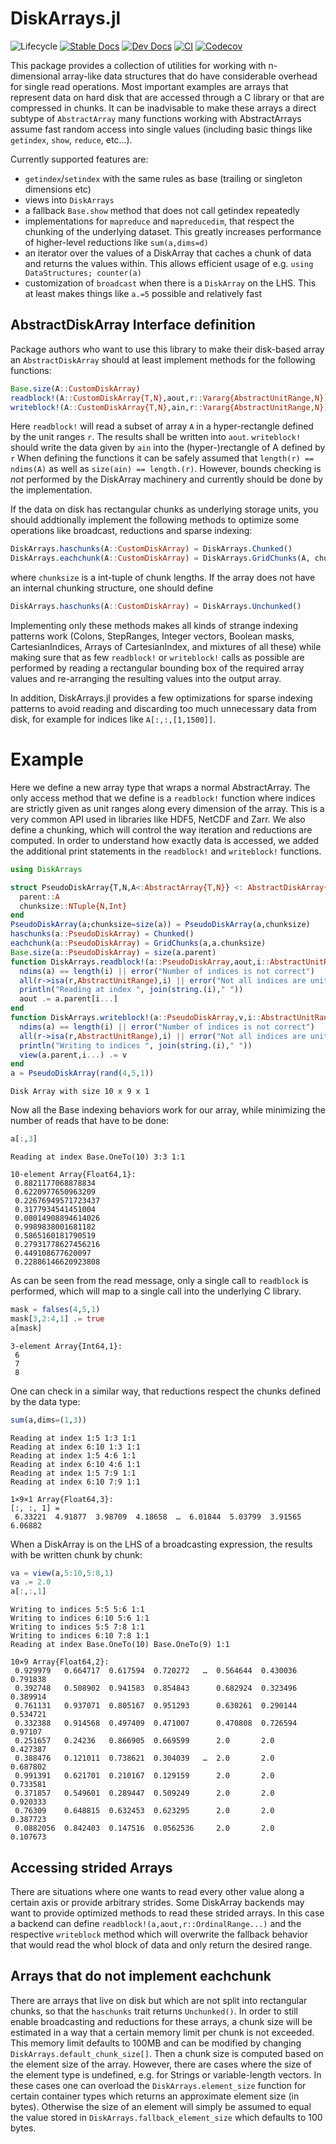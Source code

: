 # DiskArrays.jl

![Lifecycle](https://img.shields.io/badge/lifecycle-maturing-blue.svg)
[![Stable Docs](https://img.shields.io/badge/docs-stable-blue.svg)](https://meggart.github.io/DiskArrays.jl/stable)
[![Dev Docs](https://img.shields.io/badge/docs-dev-blue.svg)](https://meggart.github.io/DiskArrays.jl/dev)
[![CI](https://github.com/meggart/DiskArrays.jl/actions/workflows/ci.yml/badge.svg)](https://github.com/meggart/DiskArrays.jl/actions/workflows/ci.yml)
[![Codecov](https://codecov.io/gh/meggart/DiskArrays.jl/branch/main/graph/badge.svg)](https://codecov.io/gh/meggart/DiskArrays.jl/tree/main)

This package provides a collection of utilities for working with n-dimensional array-like data
structures that do have considerable overhead for single read operations. 
Most important examples are arrays that represent data on hard disk that are accessed through a C
library or that are compressed in chunks. 
It can be inadvisable to make these arrays a direct subtype of `AbstractArray` many functions working with AbstractArrays assume fast random access into single values (including basic things like `getindex`, `show`, `reduce`, etc...). 

Currently supported features are:

  - `getindex`/`setindex` with the same rules as base (trailing or singleton dimensions etc)
  - views into `DiskArrays`
  - a fallback `Base.show` method that does not call getindex repeatedly
  - implementations for `mapreduce` and `mapreducedim`, that respect the chunking of the underlying
  dataset. This greatly increases performance of higher-level reductions like `sum(a,dims=d)`
  - an iterator over the values of a DiskArray that caches a chunk of data and returns the values
  within. This allows efficient usage of e.g. `using DataStructures; counter(a)`
  - customization of `broadcast` when there is a `DiskArray` on the LHS. This at least makes things
  like `a.=5` possible and relatively fast


## AbstractDiskArray Interface definition

Package authors who want to use this library to make their disk-based array an `AbstractDiskArray` should at least
implement methods for the following functions:

````julia
Base.size(A::CustomDiskArray)
readblock!(A::CustomDiskArray{T,N},aout,r::Vararg{AbstractUnitRange,N})
writeblock!(A::CustomDiskArray{T,N},ain,r::Vararg{AbstractUnitRange,N})
```` 

Here `readblock!` will read a subset of array `A` in a hyper-rectangle defined by the unit ranges `r`. The results shall be written into `aout`. `writeblock!` should write the data given by `ain` into the (hyper-)rectangle of A defined by `r`
When defining the functions it can be safely assumed that `length(r) == ndims(A)` as well as `size(ain) == length.(r)`.
However, bounds checking is *not* performed by the DiskArray machinery and currently should be done by the implementation. 

If the data on disk has rectangular chunks as underlying storage units, you should addtionally implement the following
methods to optimize some operations like broadcast, reductions and sparse indexing:

````julia
DiskArrays.haschunks(A::CustomDiskArray) = DiskArrays.Chunked()
DiskArrays.eachchunk(A::CustomDiskArray) = DiskArrays.GridChunks(A, chunksize)
````

where `chunksize` is a int-tuple of chunk lengths. If the array does not have an internal chunking structure, one should
define

````julia
DiskArrays.haschunks(A::CustomDiskArray) = DiskArrays.Unchunked()
````

Implementing only these methods makes all kinds of strange indexing patterns work (Colons, StepRanges, Integer vectors,
Boolean masks, CartesianIndices, Arrays of CartesianIndex, and mixtures of all these) while making sure that as few
`readblock!` or `writeblock!` calls as possible are performed by reading a rectangular bounding box of the required
array values and re-arranging the resulting values into the output array. 

In addition, DiskArrays.jl provides a few optimizations for sparse indexing patterns to avoid reading and discarding 
too much unnecessary data from disk, for example for indices like `A[:,:,[1,1500]]`. 

# Example

Here we define a new array type that wraps a normal AbstractArray.
The only access method that we define is a
`readblock!` function where indices are strictly given as unit ranges along
every dimension of the array. This is a very common API used in libraries
like HDF5, NetCDF and Zarr. We also define a chunking, which will control
the way iteration and reductions are computed. In order to understand how exactly
data is accessed, we added the additional print statements in the `readblock!`
and `writeblock!` functions.


````julia
using DiskArrays

struct PseudoDiskArray{T,N,A<:AbstractArray{T,N}} <: AbstractDiskArray{T,N}
  parent::A
  chunksize::NTuple{N,Int}
end
PseudoDiskArray(a;chunksize=size(a)) = PseudoDiskArray(a,chunksize)
haschunks(a::PseudoDiskArray) = Chunked()
eachchunk(a::PseudoDiskArray) = GridChunks(a,a.chunksize)
Base.size(a::PseudoDiskArray) = size(a.parent)
function DiskArrays.readblock!(a::PseudoDiskArray,aout,i::AbstractUnitRange...)
  ndims(a) == length(i) || error("Number of indices is not correct")
  all(r->isa(r,AbstractUnitRange),i) || error("Not all indices are unit ranges")
  println("Reading at index ", join(string.(i)," "))
  aout .= a.parent[i...]
end
function DiskArrays.writeblock!(a::PseudoDiskArray,v,i::AbstractUnitRange...)
  ndims(a) == length(i) || error("Number of indices is not correct")
  all(r->isa(r,AbstractUnitRange),i) || error("Not all indices are unit ranges")
  println("Writing to indices ", join(string.(i)," "))
  view(a.parent,i...) .= v
end
a = PseudoDiskArray(rand(4,5,1))
````
````
Disk Array with size 10 x 9 x 1
````

Now all the Base indexing behaviors work for our array, while minimizing the
number of reads that have to be done:

````julia
a[:,3]
````
````
Reading at index Base.OneTo(10) 3:3 1:1

10-element Array{Float64,1}:
 0.8821177068878834
 0.6220977650963209
 0.22676949571723437
 0.3177934541451004
 0.08014908894614026
 0.9989838001681182
 0.5865160181790519
 0.27931778627456216
 0.449108677620097  
 0.22886146620923808
````

As can be seen from the read message, only a single call to `readblock` is performed,
which will map to a single call into the underlying C library.

````julia
mask = falses(4,5,1)
mask[3,2:4,1] .= true
a[mask]
````
````
3-element Array{Int64,1}:
 6
 7
 8
````

One can check in a similar way, that reductions respect the chunks defined by the data type:

````julia
sum(a,dims=(1,3))
````
````
Reading at index 1:5 1:3 1:1
Reading at index 6:10 1:3 1:1
Reading at index 1:5 4:6 1:1
Reading at index 6:10 4:6 1:1
Reading at index 1:5 7:9 1:1
Reading at index 6:10 7:9 1:1

1×9×1 Array{Float64,3}:
[:, :, 1] =
 6.33221  4.91877  3.98709  4.18658  …  6.01844  5.03799  3.91565  6.06882
 ````

When a DiskArray is on the LHS of a broadcasting expression, the results with be
written chunk by chunk:

````julia
va = view(a,5:10,5:8,1)
va .= 2.0
a[:,:,1]
````
````
Writing to indices 5:5 5:6 1:1
Writing to indices 6:10 5:6 1:1
Writing to indices 5:5 7:8 1:1
Writing to indices 6:10 7:8 1:1
Reading at index Base.OneTo(10) Base.OneTo(9) 1:1

10×9 Array{Float64,2}:
 0.929979   0.664717  0.617594  0.720272   …  0.564644  0.430036  0.791838
 0.392748   0.508902  0.941583  0.854843      0.682924  0.323496  0.389914
 0.761131   0.937071  0.805167  0.951293      0.630261  0.290144  0.534721
 0.332388   0.914568  0.497409  0.471007      0.470808  0.726594  0.97107
 0.251657   0.24236   0.866905  0.669599      2.0       2.0       0.427387
 0.388476   0.121011  0.738621  0.304039   …  2.0       2.0       0.687802
 0.991391   0.621701  0.210167  0.129159      2.0       2.0       0.733581
 0.371857   0.549601  0.289447  0.509249      2.0       2.0       0.920333
 0.76309    0.648815  0.632453  0.623295      2.0       2.0       0.387723
 0.0882056  0.842403  0.147516  0.0562536     2.0       2.0       0.107673
````

## Accessing strided Arrays

There are situations where one wants to read every other value along a certain axis or provide arbitrary strides. Some DiskArray backends may want to provide optimized methods to read these strided arrays. 
In this case a backend can define `readblock!(a,aout,r::OrdinalRange...)` and the respective `writeblock`
method which will overwrite the fallback behavior that would read the whol block of data and only return
the desired range.

## Arrays that do not implement eachchunk

There are arrays that live on disk but which are not split into rectangular chunks, so that the `haschunks` trait returns `Unchunked()`. In order to still enable broadcasting and reductions for these arrays, a chunk size will be estimated in a way that a certain memory limit per chunk is not exceeded. This memory limit defaults to 100MB and can be modified by changing `DiskArrays.default_chunk_size[]`. Then a chunk size is computed based on the element size of the array. However, there are cases where the size of the element type is undefined, e.g. for Strings or variable-length vectors. In these cases one can overload the `DiskArrays.element_size` function for certain container types which returns an approximate element size (in bytes). Otherwise the size of an element will simply be assumed to equal the value stored in `DiskArrays.fallback_element_size` which defaults to 100 bytes. 


[ci-img]: https://github.com/meggart/DiskArrays.jl/workflows/CI/badge.svg
[ci-url]: https://github.com/meggart/DiskArrays.jl/actions?query=workflow%3ACI
[codecov-img]: http://codecov.io/github/meggart/DiskArrays.jl/coverage.svg?branch=main
[codecov-url]: (http://codecov.io/github/meggart/DiskArrays.jl?branch=main)
